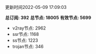 更新时间2022-05-09 17:09:03

**总订阅: 392**
**总节点: 18005**
**有效节点: 5699**
- v2ray节点: 2962
- ssr节点: 1168
- ss节点: 1223
- trojan节点: 346
